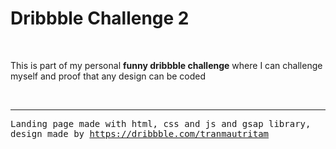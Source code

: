 <h1>Dribbble Challenge 2</h1>	
<br/>

<p>This is part of my personal <strong>funny dribbble challenge</strong> where I can challenge myself and proof that any design can be coded</p>
 <br>
 <hr>

<tt>Landing page made with html, css and js and gsap library, design made by https://dribbble.com/tranmautritam</tt>	
